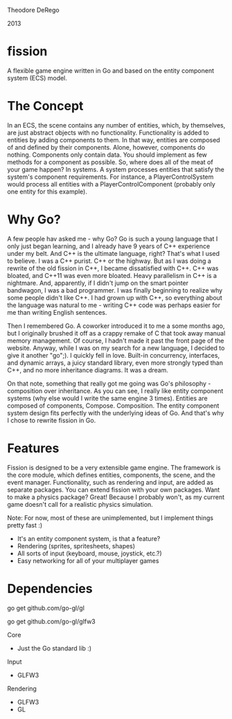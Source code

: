 Theodore DeRego

2013

fission
=======

A flexible game engine written in Go and based on the entity component system (ECS) model.

The Concept
===========

In an ECS, the scene contains any number of entities, which, by themselves, are just abstract objects with no functionality. Functionality is added to entities by adding components to them. In that way, entities are composed of and defined by their components. Alone, however, components do nothing. Components only contain data. You should implement as few methods for a component as possible. So, where does all of the meat of your game happen? In systems. A system processes entities that satisfy the system's component requirements. For instance, a PlayerControlSystem would process all entities with a PlayerControlComponent (probably only one entity for this example).

Why Go?
=======

A few people hav asked me - why Go? Go is such a young language that I only just began learning, and I already have 9 years of C++ experience under my belt. And C++ is the ultimate language, right? That's what I used to believe. I was a C++ purist. C++ or the highway. But as I was doing a rewrite of the old fission in C++, I became dissatisfied with C++. C++ was bloated, and C++11 was even more bloated. Heavy parallelism in C++ is a nightmare. And, apparently, if I didn't jump on the smart pointer bandwagon, I was a bad programmer. I was finally beginning to realize why some people didn't like C++. I had grown up with C++, so everything about the language was natural to me - writing C++ code was perhaps easier for me than writing English sentences.

Then I remembered Go. A coworker introduced it to me a some months ago, but I originally brushed it off as a crappy remake of C that took away manual memory management. Of course, I hadn't made it past the front page of the website. Anyway, while I was on my search for a new language, I decided to give it another "go";). I quickly fell in love. Built-in concurrency, interfaces, and dynamic arrays, a juicy standard library, even more strongly typed than C++, and no more inheritance diagrams. It was a dream.

On that note, something that really got me going was Go's philosophy - composition over inheritance. As you can see, I really like entity component systems (why else would I write the same engine 3 times). Entities are composed of components, Compose. Composition. The entity component system design fits perfectly with the underlying ideas of Go. And that's why I chose to rewrite fission in Go.

Features
========

Fission is designed to be a very extensible game engine. The framework is the core module, which defines entities, components, the scene, and the event manager. Functionality, such as rendering and input, are added as separate packages. You can extend fission with your own packages. Want to make a physics package? Great! Because I probably won't, as my current game doesn't call for a realistic physics simulation.

Note: For now, most of these are unimplemented, but I implement things pretty fast :)

 - It's an entity component system, is that a feature?
 - Rendering (sprites, spritesheets, shapes)
 - All sorts of input (keyboard, mouse, joystick, etc.?)
 - Easy networking for all of your multiplayer games

Dependencies
============

go get github.com/go-gl/gl

go get github.com/go-gl/glfw3

Core
 - Just the Go standard lib :)

Input
 - GLFW3

Rendering
 - GLFW3
 - GL

